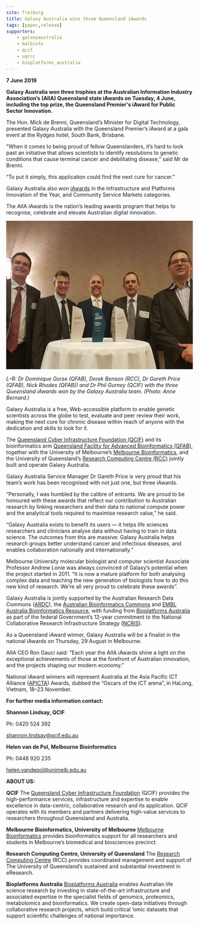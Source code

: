 ```yaml
---
site: freiburg
title: Galaxy Australia wins three Queensland iAwards
tags: [paper,release]
supporters:
    - galaxyaustralia
    - melbinfo
    - qcif
    - uqrcc
    - bioplatforms_australia
---
```


**7 June 2019**

**Galaxy Australia won three trophies at the Australian Information Industry Association’s (AIIA) Queensland state iAwards on Tuesday, 4 June, including the top prize, the Queensland Premier's iAward for Public Sector Innovation.**

The Hon. Mick de Brenni, Queensland’s Minister for Digital Technology, presented Galaxy Australia with the Queensland Premier’s iAward at a gala event at the Rydges hotel, South Bank, Brisbane.

"When it comes to being proud of fellow Queenslanders, it’s hard to look past an initiative that allows scientists to identify resolutions to genetic conditions that cause terminal cancer and debilitating disease,” said Mr de Brenni.

“To put it simply, this application could find the next cure for cancer.”

Galaxy Australia also won [iAwards](https://www.aiia.com.au/iawards/about/2019-winners-and-merit-recipients?utm_source=2019+iAwards+Entrants&utm_campaign=7cc7851b56-EMAIL_CAMPAIGN_2017_06_08_COPY_01&utm_medium=email&utm_term=0_3bea717129-7cc7851b56-329590441) in the Infrastructure and Platforms Innovation of the Year, and Community Service Markets categories.

The AIIA iAwards is the nation’s leading awards program that helps to recognise, celebrate and elevate Australian digital innovation.

<div class="multiple-img">
    <img src="/assets/media/galaxy-iaward-qld.jpg" height="400px" alt="galaxy-iaward-qld.jpg" />
</div>

*L–R: Dr Dominique Gorse (QFAB), Derek Benson (RCC), Dr Gareth Price (QFAB), Nick Rhodes (QFAB)) and Dr Phil Gurney (QCIF) with the three Queensland iAwards won by the Galaxy Australia team. (Photo: Anne Bernard.)*

Galaxy Australia is a free, Web-accessible platform to enable genetic scientists across the globe to test, evaluate and peer review their work, making the next cure for chronic disease within reach of anyone with the dedication and skills to look for it.

The [Queensland Cyber Infrastructure Foundation (QCIF)](https://www.qcif.edu.au/) and its bioinformatics arm [Queensland Facility for Advanced Bioinformatics (QFAB)](https://qfab.org/), together with the University of Melbourne’s [Melbourne Bioinformatics](https://www.melbournebioinformatics.org.au/), and the University of Queensland’s [Research Computing Centre (RCC)](https://rcc.uq.edu.au/) jointly built and operate Galaxy Australia.

Galaxy Australia Service Manager Dr Gareth Price is very proud that his team’s work has been recognised with not just one, but three iAwards.  

“Personally, I was humbled by the calibre of entrants. We are proud to be honoured with these awards that reflect our contribution to Australian research by linking researchers and their data to national compute power and the analytical tools required to maximise research value,” he said.

“Galaxy Australia exists to benefit its users — it helps life sciences researchers and clinicians analyse data without having to train in data science. The outcomes from this are massive: Galaxy Australia helps research groups better understand cancer and infectious diseases, and enables collaboration nationally and internationally.”

Melbourne University molecular biologist and computer scientist Associate Professor Andrew Lonie was always convinced of Galaxy’s potential when the project started in 2011. “It is now a mature platform for both analysing complex data and teaching the new generation of biologists how to do this new kind of research. We’re all very proud to celebrate these awards”.

Galaxy Australia is jointly supported by the Australian Research Data Commons ([ARDC](https://ardc.edu.au/)), the [Australian Bioinformatics Commons](https://www.melbournebioinformatics.org.au/project/aust-bioinformatics-commons/) and [EMBL Australia Bioinformatics Resource](https://www.embl-abr.org.au/), with funding from [Bioplatforms Australia](https://www.bioplatforms.com/) as part of the federal Government’s 12-year commitment to the National Collaborative Research Infrastructure Strategy ([NCRIS](https://www.education.gov.au/national-collaborative-research-infrastructure-strategy-ncris)).

As a Queensland iAward winner, Galaxy Australia will be a finalist in the national iAwards on Thursday, 29 August in Melbourne.

AIIA CEO Ron Gauci said: "Each year the AIIA iAwards shine a light on the exceptional achievements of those at the forefront of Australian innovation, and the projects shaping our modern economy.”

National iAward winners will represent Australia at the Asia Pacific ICT Alliance ([APICTA](http://www.apicta.org/)) Awards, dubbed the “Oscars of the ICT arena”, in HaLong, Vietnam, 18–23 November.


**For further media information contact:**

**Shannon Lindsay, QCIF**

Ph: 0420 524 392

shannon.lindsay@qcif.edu.au

**Helen van de Pol, Melbourne Bioinformatics**

Ph: 0448 920 235

helen.vandepol@unimelb.edu.au


**ABOUT US:**

**QCIF**
The [Queensland Cyber Infrastructure Foundation](https://www.qcif.edu.au/) (QCIF) provides the high-performance services, infrastructure and expertise to enable excellence in data-centric, collaborative research and its application. QCIF operates with its members and partners delivering high-value services to researchers throughout Queensland and Australia.


**Melbourne Bioinformatics, University of Melbourne**
[Melbourne Bioinformatics](https://www.melbournebioinformatics.org.au/) provides bioinformatics support for all researchers and students in Melbourne’s biomedical and biosciences precinct.


**Research Computing Centre, University of Queensland**
The [Research Computing Centre](https://rcc.uq.edu.au/) (RCC) provides coordinated management and support of The University of Queensland’s sustained and substantial investment in eResearch.

**Bioplatforms Australia**
[Bioplatforms Australia](https://www.bioplatforms.com/) enables Australian life science research by investing in state-of-the-art infrastructure and associated expertise in the specialist fields of genomics, proteomics, metabolomics and bioinformatics. We create open-data initiatives through collaborative research projects, which build critical ‘omic datasets that support scientific challenges of national importance.
